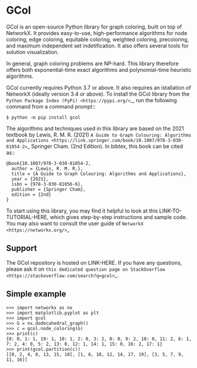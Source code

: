 GCol
====

GCol is an open-source Python library for graph coloring, built on top of NetworkX. It provides easy-to-use, high-performance algorithms for node coloring, edge coloring, equitable coloring, weighted coloring, precoloring, and maximum independent set indetification. It also offers several tools for solution visualization. 

In general, graph coloring problems are NP-hard. This library therefore offers both exponential-time exact algorithms and polynomial-time heuristic algorithms.

GCol currently requires Python 3.7 or above. It also requires an istallation of NetworkX (ideally version 3.4 or above). To install the GCol library from the `Python Package Index (PyPi) <https://pypi.org/>`_, run the following command from a command prompt::

    $ python -m pip install gcol

The algorithms and techniques used in this library are based on the 2021 textbook by Lewis, R. M. R. (2021) `A Guide to Graph Colouring: Algorithms and Applications <https://link.springer.com/book/10.1007/978-3-030-81054-2>`_ Springer Cham. (2nd Edition). In bibtex, this book can be cited as:: 

    @book{10.1007/978-3-030-81054-2,
      author = {Lewis, R. M. R.},
      title = {A Guide to Graph Colouring: Algorithms and Applications},
      year = {2021},
      isbn = {978-3-030-81056-6},
      publisher = {Springer Cham},
      edition = {2nd}
    }

To start using this library, you may find it helpful to look at this LINK-TO-TUTORIAL-HERE, which gives step-by-step instructions and sample code. You may also want to consult the user guide of `NetworkX <https://networkx.org/>`_

Support
-------
The GCol repository is hosted on LINK-HERE. If you have any questions, please ask it on `this dedicated question page on StackOverflow <https://stackoverflow.com/search?q=gcol>`_.

Simple example
--------------

    >>> import networkx as nx   
    >>> import matplotlib.pyplot as plt
    >>> import gcol
    >>> G = nx.dodecahedral_graph()
    >>> c = gcol.node_coloring(G)
    >>> print(c)
    {0: 0, 1: 1, 19: 1, 10: 1, 2: 0, 3: 2, 8: 0, 9: 2, 18: 0, 11: 2, 6: 1, 7: 2, 4: 0, 5: 2, 13: 0, 12: 1, 14: 1, 15: 0, 16: 2, 17: 1}
    >>> print(gcol.partition(c))
    [[0, 2, 4, 8, 13, 15, 18], [1, 6, 10, 12, 14, 17, 19], [3, 5, 7, 9, 11, 16]]
